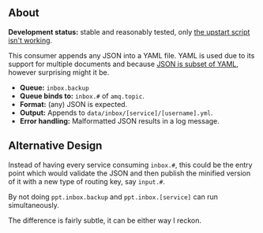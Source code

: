 ## About

**Development status:** stable and reasonably tested, only [the upstart script isn't working](https://gist.github.com/botanicus/da85c8c93732f549b6f1#file-readme-md).

This consumer appends any JSON into a YAML file. YAML is used due to its support for multiple documents and because [JSON is subset of YAML](http://en.wikipedia.org/wiki/YAML#JSON), however surprising might it be.

- **Queue:** `inbox.backup`
- **Queue binds to:** `inbox.#` of `amq.topic`.
- **Format:** (any) JSON is expected.
- **Output:** Appends to `data/inbox/[service]/[username].yml`.
- **Error handling:** Malformatted JSON results in a log message.

## Alternative Design

Instead of having every service consuming `inbox.#`, this could be the entry point which would validate the JSON and then publish the minified version of it with a new type of routing key, say `input.#`.

By not doing `ppt.inbox.backup` and `ppt.inbox.[service]` can run simultaneously.

The difference is fairly subtle, it can be either way I reckon.
